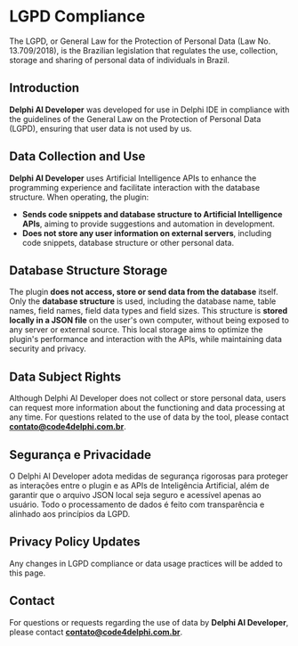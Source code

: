 # LGPD Compliance

The LGPD, or General Law for the Protection of Personal Data (Law No. 13.709/2018), is the Brazilian legislation that regulates the use, collection, storage and sharing of personal data of individuals in Brazil.

## Introduction
**Delphi AI Developer** was developed for use in Delphi IDE in compliance with the guidelines of the General Law on the Protection of Personal Data (LGPD), ensuring that user data is not used by us.

## Data Collection and Use
**Delphi AI Developer** uses Artificial Intelligence APIs to enhance the programming experience and facilitate interaction with the database structure. When operating, the plugin:
- **Sends code snippets and database structure to Artificial Intelligence APIs**, aiming to provide suggestions and automation in development.
- **Does not store any user information on external servers**, including code snippets, database structure or other personal data.

## Database Structure Storage
The plugin **does not access, store or send data from the database** itself. Only the **database structure** is used, including the database name, table names, field names, field data types and field sizes. This structure is **stored locally in a JSON file** on the user's own computer, without being exposed to any server or external source. This local storage aims to optimize the plugin's performance and interaction with the APIs, while maintaining data security and privacy.

## Data Subject Rights
Although Delphi AI Developer does not collect or store personal data, users can request more information about the functioning and data processing at any time. For questions related to the use of data by the tool, please contact **[contato@code4delphi.com.br](mailto:contato@code4delphi.com.br)**.

## Segurança e Privacidade
O Delphi AI Developer adota medidas de segurança rigorosas para proteger as interações entre o plugin e as APIs de Inteligência Artificial, além de garantir que o arquivo JSON local seja seguro e acessível apenas ao usuário. Todo o processamento de dados é feito com transparência e alinhado aos princípios da LGPD.

## Privacy Policy Updates
Any changes in LGPD compliance or data usage practices will be added to this page.

## Contact
For questions or requests regarding the use of data by **Delphi AI Developer**, please contact **[contato@code4delphi.com.br](mailto:contato@code4delphi.com.br)**.
